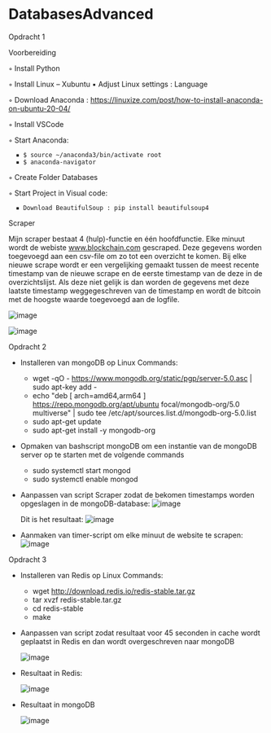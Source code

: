 # DatabasesAdvanced

Opdracht 1

Voorbereiding

  ◦ Install Python

  ◦ Install Linux – Xubuntu
      ▪ Adjust Linux settings : Language

  ◦ Download Anaconda : https://linuxize.com/post/how-to-install-anaconda-on-ubuntu-20-04/ 

  ◦ Install VSCode

  ◦ Start Anaconda: 

      ▪ $ source ~/anaconda3/bin/activate root
      ▪ $ anaconda-navigator

  ◦ Create Folder Databases

  ◦ Start Project in Visual code:
  
      ▪ Download BeautifulSoup : pip install beautifulsoup4 

Scraper

Mijn scraper bestaat 4 (hulp)-functie en één hoofdfunctie. Elke minuut wordt de webiste www.blockchain.com gescraped.  Deze gegevens worden toegevoegd aan een csv-file om zo tot een overzicht te komen.  Bij elke nieuwe scrape wordt er een vergelijking gemaakt tussen de meest recente timestamp van de nieuwe scrape en de eerste timestamp van de deze in de overzichtslijst. Als deze niet gelijk is dan worden de gegevens met deze laatste timestamp weggegeschreven van de timestamp en wordt de bitcoin met de hoogste waarde toegevoegd aan de logfile. 

![image](https://user-images.githubusercontent.com/91833234/135995766-58675c61-e3cf-42f8-ab17-cd28c5c45fa9.png)


![image](https://user-images.githubusercontent.com/91833234/135995096-170cb1af-143b-4ec7-a1ba-6797f32efdbb.png)

Opdracht 2 

* Installeren van mongoDB op Linux
  Commands: 
    * wget -qO - https://www.mongodb.org/static/pgp/server-5.0.asc | sudo apt-key add -
    * echo "deb [ arch=amd64,arm64 ] https://repo.mongodb.org/apt/ubuntu focal/mongodb-org/5.0 multiverse" | sudo tee /etc/apt/sources.list.d/mongodb-org-5.0.list
    * sudo apt-get update
    * sudo apt-get install -y mongodb-org
    
 * Opmaken van bashscript mongoDB om een instantie van de mongoDB server op te starten met de volgende commands
    * sudo systemctl start mongod
    * sudo systemctl enable mongod
    
 * Aanpassen van script Scraper zodat de bekomen timestamps worden opgeslagen in de mongoDB-database:
    ![image](https://user-images.githubusercontent.com/91833234/137693668-3d8dd5a9-d8d9-45b8-847e-1df106445434.png)

   Dit is het resultaat: 
   ![image](https://user-images.githubusercontent.com/91833234/137693544-1bd041da-d10d-48ea-bda0-10907f08a446.png)
  * Aanmaken van timer-script om elke minuut de website te scrapen: 
     ![image](https://user-images.githubusercontent.com/91833234/137693895-c8ef2f4c-2b03-437b-b5e1-4bc5d091e05b.png)

Opdracht 3

* Installeren van Redis op Linux
  Commands: 
    * wget http://download.redis.io/redis-stable.tar.gz
    * tar xvzf redis-stable.tar.gz
    * cd redis-stable
    * make

* Aanpassen van script zodat resultaat voor 45 seconden in cache wordt geplaatst in Redis en dan wordt overgeschreven naar mongoDB
   
  ![image](https://user-images.githubusercontent.com/91833234/141132757-5756695a-ecee-4ea5-9dad-6fa5322fdea7.png)

* Resultaat in Redis: 

  ![image](https://user-images.githubusercontent.com/91833234/141133037-98b7d0c5-7a49-4349-b7b5-10e496d999fc.png)


* Resultaat in mongoDB

  ![image](https://user-images.githubusercontent.com/91833234/141133369-f9076062-6347-4103-a3b2-e7ed6bdc203d.png)


  




